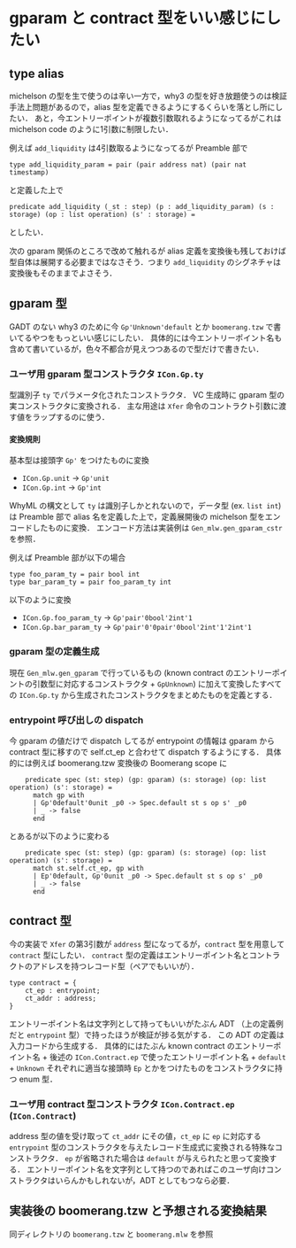gparam と contract 型をいい感じにしたい
====

type alias
----

michelson の型を生で使うのは辛い一方で，why3 の型を好き放題使うのは検証手法上問題があるので，alias 型を定義できるようにするくらいを落とし所にしたい．
あと，今エントリーポイントが複数引数取れるようになってるがこれは michelson code のように1引数に制限したい．

例えば `add_liquidity` は4引数取るようになってるが Preamble 部で
```
type add_liquidity_param = pair (pair address nat) (pair nat timestamp)
```
と定義した上で
```
predicate add_liquidity (_st : step) (p : add_liquidity_param) (s : storage) (op : list operation) (s' : storage) =
```
としたい．

次の gparam 関係のところで改めて触れるが alias 定義を変換後も残しておけば型自体は展開する必要まではなさそう．つまり `add_liquidity` のシグネチャは変換後もそのままでよさそう．

gparam 型
----
GADT のない why3 のために今 `Gp'Unknown'default` とか `boomerang.tzw` で書いてるやつをもっといい感じにしたい．
具体的には今エントリーポイント名も含めて書いているが，色々不都合が見えつつあるので型だけで書きたい．

### ユーザ用 gparam 型コンストラクタ `ICon.Gp.ty`

型識別子 `ty` でパラメータ化されたコンストラクタ．
VC 生成時に gparam 型の実コンストラクタに変換される．
主な用途は `Xfer` 命令のコントラクト引数に渡す値をラップするのに使う．

#### 変換規則

基本型は接頭字 `Gp'` をつけたものに変換

- `ICon.Gp.unit` -> `Gp'unit`
- `ICon.Gp.int` -> `Gp'int`

WhyML の構文として `ty` は識別子しかとれないので，データ型 (ex. `list int`) は Preamble 部で alias 名を定義した上で，定義展開後の michelson 型をエンコードしたものに変換．
エンコード方法は実装例は `Gen_mlw.gen_gparam_cstr` を参照．

例えば Preamble 部が以下の場合
```
type foo_param_ty = pair bool int
type bar_param_ty = pair foo_param_ty int
```
以下のように変換

- `ICon.Gp.foo_param_ty` -> `Gp'pair'0bool'2int'1`
- `ICon.Gp.bar_param_ty` -> `Gp'pair'0'0pair'0bool'2int'1'2int'1`

### gparam 型の定義生成

現在 `Gen_mlw.gen_gparam` で行っているもの (known contract のエントリーポイントの引数型に対応するコンストラクタ + `GpUnknown`) に加えて変換したすべての `ICon.Gp.ty` から生成されたコンストラクタをまとめたものを定義とする．

### entrypoint 呼び出しの dispatch

今 gparam の値だけで dispatch してるが entrypoint の情報は gparam から contract 型に移すので self.ct_ep と合わせて dispatch するようにする．
具体的には例えば boomerang.tzw 変換後の Boomerang scope に
```
    predicate spec (st: step) (gp: gparam) (s: storage) (op: list operation) (s': storage) =
      match gp with
      | Gp'0default'0unit _p0 -> Spec.default st s op s' _p0
      | _ -> false
      end
```
とあるが以下のように変わる
```
    predicate spec (st: step) (gp: gparam) (s: storage) (op: list operation) (s': storage) =
      match st.self.ct_ep, gp with
      | Ep'0default, Gp'0unit _p0 -> Spec.default st s op s' _p0
      | _ -> false
      end
```

contract 型
----
今の実装で `Xfer` の第3引数が `address` 型になってるが，`contract` 型を用意して `contract` 型にしたい．
`contract` 型の定義はエントリーポイント名とコントラクトのアドレスを持つレコード型（ペアでもいいが）．
```
type contract = {
    ct_ep : entrypoint;
    ct_addr : address;
}
```
エントリーポイント名は文字列として持ってもいいがたぶん ADT （上の定義例だと `entrypoint` 型）で持ったほうが検証が捗る気がする．
この ADT の定義は入力コードから生成する．
具体的にはたぶん known contract のエントリーポイント名 + 後述の `ICon.Contract.ep` で使ったエントリーポイント名 + `default` + `Unknown` それぞれに適当な接頭時 `Ep` とかをつけたものをコンストラクタに持つ enum 型．

###  ユーザ用 contract 型コンストラクタ `ICon.Contract.ep` (`ICon.Contract`)

address 型の値を受け取って `ct_addr` にその値，`ct_ep` に `ep` に対応する `entrypoint` 型のコンストラクタを与えたレコード生成式に変換される特殊なコンストラクタ．
`ep` が省略された場合は `default` が与えられたと思って変換する．
エントリーポイント名を文字列として持つのであればこのユーザ向けコンストラクタはいらんかもしれないが，ADT としてもつなら必要．

実装後の boomerang.tzw と予想される変換結果
---
同ディレクトリの `boomerang.tzw` と `boomerang.mlw` を参照
